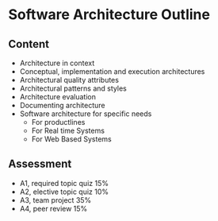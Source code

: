 # Software Architecture Outline

## Content

- Architecture in context
- Conceptual, implementation and execution architectures
- Architectural quality attributes
- Architectural patterns and styles
- Architecture evaluation
- Documenting architecture
- Software architecture for specific needs
  - For productlines
  - For Real time Systems
  - For Web Based Systems

## Assessment

- A1, required topic quiz 15%
- A2, elective topic quiz 10%
- A3, team project 35%
- A4, peer review 15%

